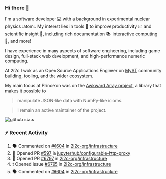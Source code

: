 ### Hi there 👋 

I'm a software developer 💻 with a background in experimental nuclear physics :atom:. My interest lies in tools :wrench: to improve productivity :chart_with_upwards_trend: and scientific insight :telescope:, including rich documentation 📚, interactive computing 🧮, and more! 

I have experience in many aspects of software engineering, including game design, full-stack web development, and high-performance numeric computing. 

At 2i2c I wok as an Open Source Applications Engineer on [MyST](https://github.com/jupyter-book/mystmd) community building, tooling, and the wider ecosystem. 

My main focus at Princeton was on the [Awkward Array project](awkward-array.org/), a library that makes it possible to 
> manipulate JSON-like data with NumPy-like idioms.

> I remain an active maintainer of the project. 

![github stats](https://github-readme-stats.vercel.app/api?username=agoose77&show_icons=true&hide_rank=true&hide_title=true&bg_color=30,e76445,904e95&text_color=efe3ec&icon_color=efe3ec)
<!--
**agoose77/agoose77** is a ✨ _special_ ✨ repository because its `README.md` (this file) appears on your GitHub profile.

Here are some ideas to get you started:

- 🔭 I’m currently working on ...
- 🌱 I’m currently learning ...
- 👯 I’m looking to collaborate on ...
- 🤔 I’m looking for help with ...
- 💬 Ask me about ...
- 📫 How to reach me: ...
- 😄 Pronouns: ...
- ⚡ Fun fact: ...
-->

### :zap: Recent Activity

<!--START_SECTION:activity-->
1. 🗣 Commented on [#6604](https://github.com/2i2c-org/infrastructure/issues/6604#issuecomment-3312245408) in [2i2c-org/infrastructure](https://github.com/2i2c-org/infrastructure)
2. 💪 Opened PR [#597](https://github.com/jupyterhub/configurable-http-proxy/pull/597) in [jupyterhub/configurable-http-proxy](https://github.com/jupyterhub/configurable-http-proxy)
3. 💪 Opened PR [#6797](https://github.com/2i2c-org/infrastructure/pull/6797) in [2i2c-org/infrastructure](https://github.com/2i2c-org/infrastructure)
4. ❗ Opened issue [#6795](https://github.com/2i2c-org/infrastructure/issues/6795) in [2i2c-org/infrastructure](https://github.com/2i2c-org/infrastructure)
5. 🗣 Commented on [#6604](https://github.com/2i2c-org/infrastructure/issues/6604#issuecomment-3304531813) in [2i2c-org/infrastructure](https://github.com/2i2c-org/infrastructure)
<!--END_SECTION:activity-->

